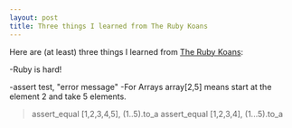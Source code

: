 ```yaml
---
layout: post
title: Three things I learned from The Ruby Koans
---
```


Here are (at least) three things I learned from [The Ruby Koans](http://rubykoans.com/):

-Ruby is hard!

-assert test, "error message"
-For Arrays array[2,5] means start at the element 2 and take 5 elements.

> assert_equal [1,2,3,4,5], (1..5).to_a
> assert_equal [1,2,3,4], (1...5).to_a
